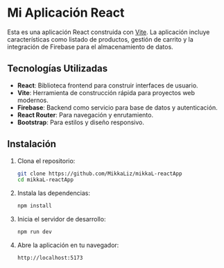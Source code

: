 # Mi Aplicación React

Esta es una aplicación React construida con [Vite](https://vitejs.dev/). La aplicación incluye características como listado de productos, gestión de carrito y la integración de Firebase para el almacenamiento de datos.

## Tecnologías Utilizadas

- **React**: Biblioteca frontend para construir interfaces de usuario.
- **Vite**: Herramienta de construcción rápida para proyectos web modernos.
- **Firebase**: Backend como servicio para base de datos y autenticación.
- **React Router**: Para navegación y enrutamiento.
- **Bootstrap**: Para estilos y diseño responsivo.

## Instalación

1. Clona el repositorio:
   ```bash
   git clone https://github.com/MikkaLiz/mikkaL-reactApp
   cd mikkaL-reactApp
   ```

2. Instala las dependencias:
   ```bash
   npm install
   ```

3. Inicia el servidor de desarrollo:
   ```bash
   npm run dev
   ```

4. Abre la aplicación en tu navegador:
   ```
   http://localhost:5173
   ```
